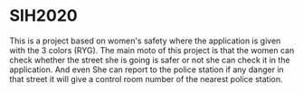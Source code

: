 # SIH2020
This is a project based on women's safety where the application is given with the 3 colors (RYG).
The main moto of this project is that the women can check whether the street she is going is safer or not she can check it in the application. 
And even She can report to the police station if any danger in that street it will give a control room number of the nearest police station.
